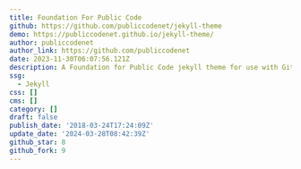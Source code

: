 ```yaml
---
title: Foundation For Public Code
github: https://github.com/publiccodenet/jekyll-theme
demo: https://publiccodenet.github.io/jekyll-theme/
author: publiccodenet
author_link: https://github.com/publiccodenet
date: 2023-11-30T06:07:56.121Z
description: A Foundation for Public Code jekyll theme for use with GitHub pages.
ssg:
  - Jekyll
css: []
cms: []
category: []
draft: false
publish_date: '2018-03-24T17:24:09Z'
update_date: '2024-03-28T08:42:39Z'
github_star: 8
github_fork: 9
---
```

